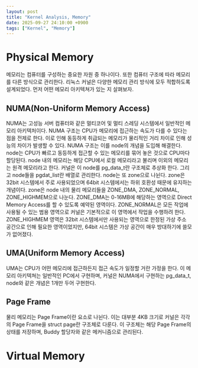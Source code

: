 ```yaml
---
layout: post
title: "Kernel Analysis, Memory"
date: 2025-09-27 24:10:00 +0900
tags: ["Kernel", "Memory"]
---
```


# Physical Memory
  
메모리는 컴퓨터를 구성하는 중요한 자원 중 하나이다. 또한 컴퓨터 구조에 따라 메모리를 다른 방식으로 관리한다. 리눅스 커널은 다양한 메모리 관리 방식에 모두 적합하도록 설계되었다. 먼저 어떤 메모리 아키텍쳐가 있는 지 살펴보자.  

## NUMA(Non-Uniform Memory Access)
  
NUMA는 고성능 서버 컴퓨터와 같은 멀티코어 및 멀티 스레딩 시스템에서 일반적인 메모리 아키텍처이다. NUMA 구조는 CPU가 메모리에 접근하는 속도가 다를 수 있다는 점을 전제로 한다.
이로 인해 동등하게 취급되는 메모리가 물리적인 거리 차이로 인해 성능의 차이가 발생할 수 있다. NUMA 구조는 이를 node의 개념을 도입해 해결한다. node는 CPU가 빠르고 동등하게 접근할 수 있는 메모리를 묶어 놓은 것으로 CPU마다 할당된다. node 내의 메모리는 해당 CPU에서 로컬 메모리라고 불리며 이외의 메모리는 원격 메모리라고 한다. 커널은 이 node를 pg_data_t란 구조체로 추상화 한다. 그리고 node들을 pgdat_list란 배열로 관리한다. node는 또 zone으로 나뉜다. zone은 32bit 시스템에서 주로 사용되었으며 64bit 시스템에서는 하위 호환성 때문에 유지하는 개념이다. zone은 node 내의 물리 메모리들을 ZONE_DMA, ZONE_NORMAL, ZONE_HIGHMEM으로 나눈다. ZONE_DMA는 0-16MB에 해당하는 영역으로 Direct Memory Access를 할 수 있도록 예약된 영역이다. ZONE_NORMAL은 모든 작업에 사용될 수 있는 범용 영역으로 커널은 기본적으로 이 영역에서 작업을 수행하려 한다. ZONE_HIGHMEM 영역은 32bit 시스템에서만 사용되는 영역으로 한정된 가상 주소 공간으로 인해 필요한 영역이었지만, 64bit 시스템은 가상 공간이 매우 방대하기에 쓸모가 없어졌다. 

## UMA(Uniform Memory Access)
  
UMA는 CPU가 어떤 메모리에 접근하든지 접근 속도가 일정할 거란 가정을 한다. 이 메모리 아키텍쳐는 일반적인 PC에서 구현하며, 커널은 NUMA에서 구현하는 pg_data_t, node와 같은 개념은 1개만 두어 구현한다. 

## Page Frame
  
물리 메모리는 Page Frame이란 요소로 나뉜다. 이는 대부분 4KB 크기로 커널은 각각의 Page Frame을 struct page란 구조체로 다룬다. 이 구조체는 해당 Page Frame의 상태를 저장하며, Buddy 할당자와 같은 메커니즘으로 관리된다. 

# Virtual Memory
